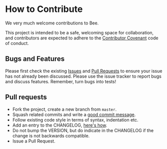 # How to Contribute

We very much welcome contributions to Bee.

This project is intended to be a safe, welcoming space for collaboration,
and contributors are expected to adhere to the
[Contributor Covenant](http://contributor-covenant.org) code of conduct.

## Bugs and Features

Please first check the existing [Issues](https://github.com/paulschwarz/bee/issues)
and [Pull Requests](https://github.com/paulschwarz/bee/pulls) to ensure your
issue has not already been discussed. Please use the issue tracker to report bugs
and discuss features. Remember, turn bugs into tests!

## Pull requests

* Fork the project, create a new branch from `master`.
* Squash related commits and write a [good commit message](http://tbaggery.com/2008/04/19/a-note-about-git-commit-messages.html).
* Follow existing code style in terms of syntax, indentation etc.
* Add an entry to the CHANGELOG, [here's how](http://keepachangelog.com/).
* Do not bump the VERSION, but do indicate in the CHANGELOG if the change is
not backwards compatible.
* Issue a Pull Request.
